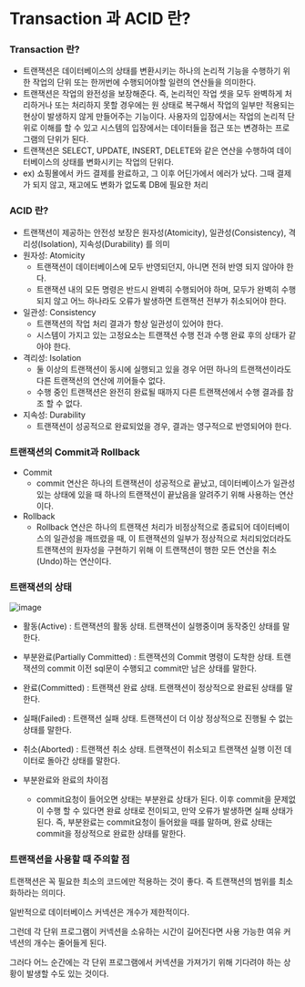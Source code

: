 # Transaction 과 ACID 란?

### Transaction 란?
- 트랜잭션은 데이터베이스의 상태를 변환시키는 하나의 논리적 기능을 수행하기 위한 작업의 단위 또는 한꺼번에 수행되어야할 일련의 연산들을 의미한다.
- 트랜잭션은 작업의 완전성을 보장해준다. 즉, 논리적인 작업 셋을 모두 완벽하게 처리하거나 또는 처리하지 못할 경우에는 원 상태로 복구해서 작업의 일부만 적용되는 현상이 발생하지 않게 만들어주는 기능이다. 사용자의 입장에서는 작업의 논리적 단위로 이해를 할 수 있고 시스템의 입장에서는 데이터들을 접근 또는 변경하는 프로그램의 단위가 된다.
- 트랜잭션은 SELECT, UPDATE, INSERT, DELETE와 같은 연산을 수행하여 데이터베이스의 상태를 변화시키는 작업의 단위다.
- ex) 쇼핑몰에서 카드 결제를 완료하고, 그 이후 어딘가에서 에러가 났다. 그때 결제가 되지 않고, 재고에도 변화가 없도록 DB에 필요한 처리

### ACID 란?
- 트랜잭션이 제공하는 안전성 보장은 원자성(Atomicity), 일관성(Consistency), 격리성(Isolation), 지속성(Durability) 를 의미
- 원자성: Atomicity
	- 트랜잭션이 데이터베이스에 모두 반영되던지, 아니면 전혀 반영 되지 않아야 한다.
	- 트랜잭션 내의 모든 명령은 반드시 완벽히 수행되어야 하며, 모두가 완벽히 수행되지 않고 어느 하나라도 오류가 발생하면 트랜잭션 전부가 취소되어야 한다.
- 일관성: Consistency
	- 트랜잭션의 작업 처리 결과가 항상 일관성이 있어야 한다.
	- 시스템이 가지고 있는 고정요소는 트랜잭션 수행 전과 수행 완료 후의 상태가 같아야 한다.
- 격리성: Isolation
	- 둘 이상의 트랜잭션이 동시에 실행되고 있을 경우 어떤 하나의 트랜잭션이라도 다른 트랜잭션의 연산에 끼어들수 없다.
	- 수행 중인 트랜잭션은 완전히 완료될 때까지 다른 트랜잭션에서 수행 결과를 참조 할 수 없다.
- 지속성: Durability
	- 트랜잭션이 성공적으로 완료되었을 경우, 결과는 영구적으로 반영되어야 한다.

### 트랜잭션의 Commit과 Rollback
- Commit
	- commit 연산은 하나의 트랜잭션이 성공적으로 끝났고, 데이터베이스가 일관성있는 상태에 있을 때 하나의 트랜잭션이 끝났음을 알려주기 위해 사용하는 연산이다. 
- Rollback
	- Rollback 연산은 하나의 트랜잭션 처리가 비정상적으로 종료되어 데이터베이스의 일관성을 깨뜨렸을 때, 이 트랜잭션의 일부가 정상적으로 처리되었더라도 트랜잭션의 원자성을 구현하기 위해 이 트랜잭션이 행한 모든 연산을 취소(Undo)하는 연산이다.

### 트랜잭션의 상태
![image](../../img/Status%20of%20the%20transaction.png)
- 활동(Active) : 트랜잭션의 활동 상태. 트랜잭션이 실행중이며 동작중인 상태를 말한다.
- 부분완료(Partially Committed) : 트랜잭션의 Commit 명령이 도착한 상태. 트랜잭션의 commit 이전 sql문이 수행되고 commit만 남은 상태를 말한다.
- 완료(Committed) : 트랜잭션 완료 상태. 트랜잭션이 정상적으로 완료된 상태를 말한다.
- 실패(Failed) : 트랜잭션 실패 상태. 트랜잭션이 더 이상 정상적으로 진행될 수 없는 상태를 말한다.
- 취소(Aborted) : 트랜잭션 취소 상태. 트랜잭션이 취소되고 트랜잭션 실행 이전 데이터로 돌아간 상태를 말한다.

- 부분완료와 완료의 차이점
	- commit요청이 들어오면 상태는 부분완료 상태가 된다. 이후 commit을 문제없이 수행 할 수 있다면 완료 상태로 전이되고, 만약 오류가 발생하면 실패 상태가 된다. 즉, 부분완료는 commit요청이 들어왔을 때를 말하며, 완료 상태는 commit을 정상적으로 완료한 상태를 말한다.

### 트랜잭션을 사용할 때 주의할 점
트랜잭션은 꼭 필요한 최소의 코드에만 적용하는 것이 좋다. 즉 트랜잭션의 범위를 최소화하라는 의미다.

일반적으로 데이터베이스 커넥션은 개수가 제한적이다.

그런데 각 단위 프로그램이 커넥션을 소유하는 시간이 길어진다면 사용 가능한 여유 커넥션의 개수는 줄어들게 된다.

그러다 어느 순간에는 각 단위 프로그램에서 커넥션을 가져가기 위해 기다려야 하는 상황이 발생할 수도 있는 것이다.